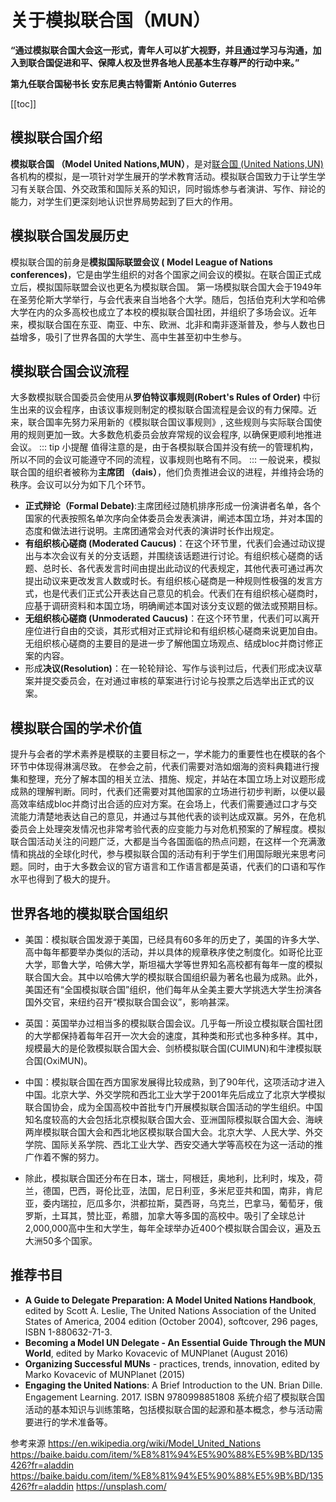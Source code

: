 # 关于模拟联合国（MUN）
**“通过模拟联合国大会这一形式，青年人可以扩大视野，并且通过学习与沟通，加入到联合国促进和平、保障人权及世界各地人民基本生存尊严的行动中来。”**

**第九任联合国秘书长 安东尼奥古特雷斯 António Guterres**

[[toc]]

## 模拟联合国介绍
**模拟联合国 （Model United Nations,MUN）**，是对[联合国 (United Nations,UN)](http://www.un.org)各机构的模拟，是一项针对学生展开的学术教育活动。模拟联合国致力于让学生学习有关联合国、外交政策和国际关系的知识，同时锻炼参与者演讲、写作、辩论的能力，对学生们更深刻地认识世界局势起到了巨大的作用。
 
## 模拟联合国发展历史
模拟联合国的前身是**模拟国际联盟会议 ( Model League of Nations conferences)**，它是由学生组织的对各个国家之间会议的模拟。在联合国正式成立后，模拟国际联盟会议也更名为模拟联合国。
第一场模拟联合国大会于1949年在圣劳伦斯大学举行，与会代表来自当地各个大学。随后，包括伯克利大学和哈佛大学在内的众多高校也成立了本校的模拟联合国社团，并组织了多场会议。近年来，模拟联合国在东亚、南亚、中东、欧洲、北非和南非逐渐普及，参与人数也日益增多，吸引了世界各国的大学生、高中生甚至初中生参与。

## 模拟联合国会议流程
大多数模拟联合国委员会使用从**罗伯特议事规则(Robert's Rules of Order)** 中衍生出来的议会程序，由该议事规则制定的模拟联合国流程是会议的有力保障。近来，联合国率先努力采用新的《模拟联合国议事规则》, 这些规则与实际联合国使用的规则更加一致。大多数危机委员会放弃常规的议会程序, 以确保更顺利地推进会议。
::: tip 小提醒
  值得注意的是，由于各模拟联合国并没有统一的管理机构，所以不同的会议可能遵守不同的流程，议事规则也略有不同。
:::
一般说来，模拟联合国的组织者被称为**主席团 （dais）**，他们负责推进会议的进程，并维持会场的秩序。会议可以分为如下几个环节。
- **正式辩论（Formal Debate)**:主席团经过随机排序形成一份演讲者名单，各个国家的代表按照名单次序向全体委员会发表演讲，阐述本国立场，并对本国的态度和做法进行说明。主席团通常会对代表的演讲时长作出规定。
- **有组织核心磋商 (Moderated Caucus)**：在这个环节里，代表们会通过动议提出与本次会议有关的分支话题，并围绕该话题进行讨论。有组织核心磋商的话题、总时长、各代表发言时间由提出此动议的代表规定，其他代表可通过再次提出动议来更改发言人数或时长。有组织核心磋商是一种规则性极强的发言方式，也是代表们正式公开表达自己意见的机会。代表们在有组织核心磋商时，应基于调研资料和本国立场，明确阐述本国对该分支议题的做法或预期目标。
- **无组织核心磋商 (Unmoderated Caucus)**：在这个环节里，代表们可以离开座位进行自由的交谈，其形式相对正式辩论和有组织核心磋商来说更加自由。无组织核心磋商的主要目的是进一步了解他国立场观点、结成bloc并商讨修正案的内容。
- 形成**决议(Resolution)**：在一轮轮辩论、写作与谈判过后，代表们形成决议草案并提交委员会，在对通过审核的草案进行讨论与投票之后选举出正式的议案。
 
## 模拟联合国的学术价值
提升与会者的学术素养是模联的主要目标之一，学术能力的重要性也在模联的各个环节中体现得淋漓尽致。
在参会之前，代表们需要对浩如烟海的资料典籍进行搜集和整理，充分了解本国的相关立法、措施、规定，并站在本国立场上对议题形成成熟的理解判断。同时，代表们还需要对其他国家的立场进行初步判断，以便以最高效率结成bloc并商讨出合适的应对方案。在会场上，代表们需要通过口才与交流能力清楚地表达自己的意见，并通过与其他代表的谈判达成双赢。另外，在危机委员会上处理突发情况也非常考验代表的应变能力与对危机预案的了解程度。模拟联合国活动关注的问题广泛，大都是当今各国面临的热点问题，在这样一个充满激情和挑战的全球化时代，参与模拟联合国的活动有利于学生们用国际眼光来思考问题。同时，由于大多数会议的官方语言和工作语言都是英语，代表们的口语和写作水平也得到了极大的提升。
## 世界各地的模拟联合国组织
- 美国：模拟联合国发源于美国，已经具有60多年的历史了，美国的许多大学、高中每年都要举办类似的活动，并以具体的规章秩序使之制度化。如哥伦比亚大学，耶鲁大学，哈佛大学，斯坦福大学等世界知名高校都有每年一度的模拟联合国大会。其中以哈佛大学的模拟联合国组织最为著名也最为成熟。此外，美国还有“全国模拟联合国”组织，他们每年从全美主要大学挑选大学生扮演各国外交官，来纽约召开“模拟联合国会议”，影响甚深。

- 英国：英国举办过相当多的模拟联合国会议。几乎每一所设立模拟联合国社团的大学都保持着每年召开一次大会的速度，其种类和形式也多种多样。其中，规模最大的是伦敦模拟联合国大会、剑桥模拟联合国(CUIMUN)和牛津模拟联合国(OxiMUN)。

- 中国：模拟联合国在西方国家发展得比较成熟，到了90年代，这项活动才进入中国。北京大学、外交学院和西北工业大学于2001年先后成立了北京大学模拟联合国协会，成为全国高校中首批专门开展模拟联合国活动的学生组织。中国知名度较高的大会包括北京模拟联合国大会、亚洲国际模拟联合国大会、海峡两岸模拟联合国大会和西北地区模拟联合国大会。北京大学、人民大学、外交学院、国际关系学院、西北工业大学、西安交通大学等高校在为这一活动的推广作着不懈的努力。

- 除此，模拟联合国还分布在日本，瑞士，阿根廷，奥地利，比利时，埃及，荷兰，德国，巴西，哥伦比亚，法国，尼日利亚，多米尼亚共和国，南非，肯尼亚，委内瑞拉，厄瓜多尔，洪都拉斯，莫西哥，乌克兰，巴拿马，葡萄牙，俄罗斯，土耳其，赞比亚，希腊，加拿大等多国的高校中。吸引了全球总计2,000,000高中生和大学生，每年全球举办近400个模拟联合国会议，遍及五大洲50多个国家。


## 推荐书目
- **A Guide to Delegate Preparation: A Model United Nations Handbook**, edited by Scott A. Leslie, The United Nations Association of the United States of America, 2004 edition (October 2004), softcover, 296 pages, ISBN 1-880632-71-3.
- **Becoming a Model UN Delegate - An Essential Guide Through the MUN World**, edited by Marko Kovacevic of MUNPlanet (August 2016)
- **Organizing Successful MUNs** - practices, trends, innovation, edited by Marko Kovacevic of MUNPlanet (2015)
- **Engaging the United Nations**: A Brief Introduction to the UN. Brian Dille. Engagement Learning. 2017. ISBN 9780998851808
系统介绍了模拟联合国活动的基本知识与训练策略，包括模拟联合国的起源和基本概念，参与活动需要进行的学术准备等。


参考来源
https://en.wikipedia.org/wiki/Model_United_Nations
https://baike.baidu.com/item/%E8%81%94%E5%90%88%E5%9B%BD/135426?fr=aladdin
https://baike.baidu.com/item/%E8%81%94%E5%90%88%E5%9B%BD/135426?fr=aladdin
https://unsplash.com/
